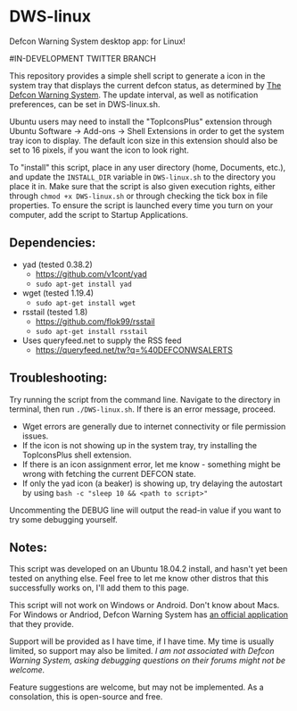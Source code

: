 # DWS-linux
Defcon Warning System desktop app: for Linux!

#IN-DEVELOPMENT TWITTER BRANCH

This repository provides a simple shell script to generate a icon in the system tray that displays the current defcon status, as determined by [The Defcon Warning System](https://defconwarningsystem.com/). The update interval, as well as notification preferences, can be set in DWS-linux.sh.

Ubuntu users may need to install the "TopIconsPlus" extension through Ubuntu Software -> Add-ons -> Shell Extensions in order to get the system tray icon to display.  The default icon size in this extension should also be set to 16 pixels, if you want the icon to look right.

To "install" this script, place in any user directory (home, Documents, etc.), and update the `INSTALL_DIR` variable in `DWS-linux.sh` to the directory you place it in.  Make sure that the script is also given execution rights, either through `chmod +x DWS-linux.sh` or through checking the tick box in file properties.  To ensure the script is launched every time you turn on your computer, add the script to Startup Applications.

## Dependencies:
- yad (tested 0.38.2) 
  - https://github.com/v1cont/yad
  - `sudo apt-get install yad`
- wget (tested 1.19.4)
  - `sudo apt-get install wget`
- rsstail (tested 1.8) 
  - https://github.com/flok99/rsstail
  - `sudo apt-get install rsstail`
- Uses queryfeed.net to supply the RSS feed
  - https://queryfeed.net/tw?q=%40DEFCONWSALERTS

## Troubleshooting:
Try running the script from the command line.  Navigate to the directory in terminal, then run `./DWS-linux.sh`.  If there is an error message, proceed.
- Wget errors are generally due to internet connectivity or file permission issues.
- If the icon is not showing up in the system tray, try installing the TopIconsPlus shell extension.
- If there is an icon assignment error, let me know - something might be wrong with fetching the current DEFCON state.
- If only the yad icon (a beaker) is showing up, try delaying the autostart by using `bash -c "sleep 10 && <path to script>"`

Uncommenting the DEBUG line will output the read-in value if you want to try some debugging yourself.

## Notes:
This script was developed on an Ubuntu 18.04.2 install, and hasn't yet been tested on anything else.  Feel free to let me know other distros that this successfully works on, I'll add them to this page.

This script will not work on Windows or Android.  Don't know about Macs.  For Windows or Andriod, Defcon Warning System has [an official application](https://defconwarningsystem.com/links-tools/#Applications) that they provide.

Support will be provided as I have time, if I have time.  My time is usually limited, so support may also be limited.  *I am not associated with Defcon Warning System, asking debugging questions on their forums might not be welcome.*

Feature suggestions are welcome, but may not be implemented.  As a consolation, this is open-source and free.
